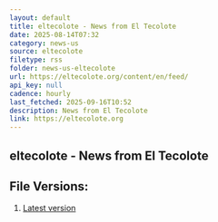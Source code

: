 ```yaml
---
layout: default
title: eltecolote - News from El Tecolote
date: 2025-08-14T07:32
category: news-us
source: eltecolote
filetype: rss
folder: news-us-eltecolote
url: https://eltecolote.org/content/en/feed/
api_key: null
cadence: hourly
last_fetched: 2025-09-16T10:52
description: News from El Tecolote
link: https://eltecolote.org
---
```


## eltecolote - News from El Tecolote

<div id="data-chart"></div>
<div id="data-table"></div>
<script>
document.addEventListener('DOMContentLoaded', function(){
  document.getElementById('data-table').textContent = 'This source isn't supported for tables yet.';
});
</script>

## File Versions:
1. [Latest version](./latest.rss)
